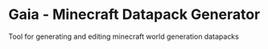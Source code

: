 # Gaia - Minecraft Datapack Generator

Tool for generating and editing minecraft world generation datapacks